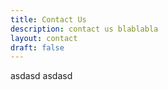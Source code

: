 ```yaml
---
title: Contact Us
description: contact us blablabla
layout: contact
draft: false
---
```

asdasd
asdasd